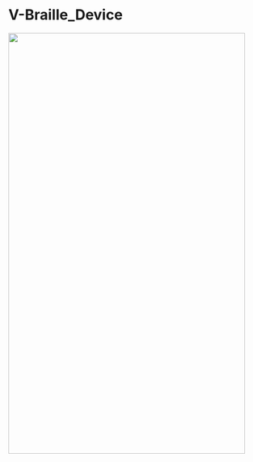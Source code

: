 # V-Braille_Device

<img src="https://github.com/Risk333/V-Braille_Device/assets/100177758/8bedcbe2-bcd2-4373-89ca-9c7e609a25c6" width="468" height="832">
